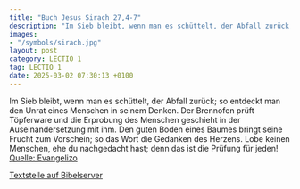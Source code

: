 ```yaml
---
title: "Buch Jesus Sirach 27,4-7"
description: "Im Sieb bleibt, wenn man es schüttelt, der Abfall zurück; so entdeckt man den Unrat eines Menschen in seinem Denken. Der Brennofen prüft Töpferware und die Erprobung des Menschen geschieht in der Auseinandersetzung mit ihm. Den guten Boden eines Baumes bringt seine Frucht zum Vor...."
images:
- "/symbols/sirach.jpg"
layout: post
category: LECTIO 1
tag: LECTIO 1
date: 2025-03-02 07:30:13 +0100
---
```

Im Sieb bleibt, wenn man es schüttelt, der Abfall zurück; so entdeckt man den Unrat eines Menschen in seinem Denken.
Der Brennofen prüft Töpferware und die Erprobung des Menschen geschieht in der Auseinandersetzung mit ihm.
Den guten Boden eines Baumes bringt seine Frucht zum Vorschein; so das Wort die Gedanken des Herzens.<!--more-->
Lobe keinen Menschen, ehe du nachgedacht hast; denn das ist die Prüfung für jeden!<br>
[Quelle: Evangelizo](https://evangeliumtagfuertag.org/DE/gospel)

[Textstelle auf Bibelserver](https://www.bibleserver.com/EU/Sirach27,4-7)
